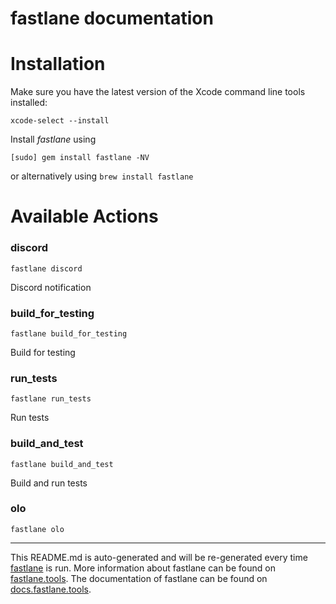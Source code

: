 fastlane documentation
================
# Installation

Make sure you have the latest version of the Xcode command line tools installed:

```
xcode-select --install
```

Install _fastlane_ using
```
[sudo] gem install fastlane -NV
```
or alternatively using `brew install fastlane`

# Available Actions
### discord
```
fastlane discord
```
Discord notification
### build_for_testing
```
fastlane build_for_testing
```
Build for testing
### run_tests
```
fastlane run_tests
```
Run tests
### build_and_test
```
fastlane build_and_test
```
Build and run tests
### olo
```
fastlane olo
```


----

This README.md is auto-generated and will be re-generated every time [fastlane](https://fastlane.tools) is run.
More information about fastlane can be found on [fastlane.tools](https://fastlane.tools).
The documentation of fastlane can be found on [docs.fastlane.tools](https://docs.fastlane.tools).
